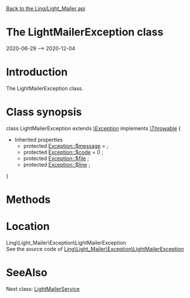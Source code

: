 [Back to the Ling/Light_Mailer api](https://github.com/lingtalfi/Light_Mailer/blob/master/doc/api/Ling/Light_Mailer.md)



The LightMailerException class
================
2020-06-29 --> 2020-12-04






Introduction
============

The LightMailerException class.



Class synopsis
==============


class <span class="pl-k">LightMailerException</span> extends [\Exception](http://php.net/manual/en/class.exception.php) implements [\Throwable](http://php.net/manual/en/class.throwable.php) {

- Inherited properties
    - protected  [Exception::$message](#property-message) =  ;
    - protected  [Exception::$code](#property-code) = 0 ;
    - protected  [Exception::$file](#property-file) ;
    - protected  [Exception::$line](#property-line) ;

}






Methods
==============






Location
=============
Ling\Light_Mailer\Exception\LightMailerException<br>
See the source code of [Ling\Light_Mailer\Exception\LightMailerException](https://github.com/lingtalfi/Light_Mailer/blob/master/Exception/LightMailerException.php)



SeeAlso
==============
Next class: [LightMailerService](https://github.com/lingtalfi/Light_Mailer/blob/master/doc/api/Ling/Light_Mailer/Service/LightMailerService.md)<br>
